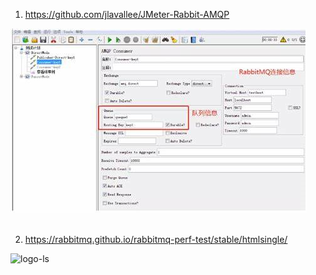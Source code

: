 1. https://github.com/jlavallee/JMeter-Rabbit-AMQP
<div>
  <span align="center">
  <img alt="logo-ls" title="logo-ls" src="https://github.com/lourranio/tools/blob/c3bd3bc84159dbec5324c705b35071ccc1872809/img/JMeter-Rabbit-AMQP.png">
    </span>
</div><br>

2. https://rabbitmq.github.io/rabbitmq-perf-test/stable/htmlsingle/
<div>
  <span align="center">
  <img alt="logo-ls" title="logo-ls" src="https://raw.githubusercontent.com/Yash-Handa/logo-ls/master/.github/images/ls.png">
    </span>
</div><br>


